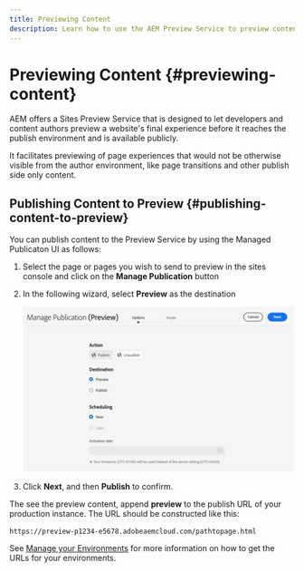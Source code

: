 ```yaml
---
title: Previewing Content
description: Learn how to use the AEM Preview Service to preview content before going live.
---
```


# Previewing Content {#previewing-content}

AEM offers a Sites Preview Service that is designed to let developers and content authors preview a website's final experience before it reaches the publish environment and is available publicly.

It facilitates previewing of page experiences that would not be otherwise visible from the author environment, like page transitions and other publish side only content.

## Publishing Content to Preview {#publishing-content-to-preview}

You can publish content to the Preview Service by using the Managed Publicaton UI as follows:

1. Select the page or pages you wish to send to preview in the sites console and click on the **Manage Publication** button
1. In the following wizard, select **Preview** as the destination
   
   ![managed publication](/help/sites-cloud/authoring/assets/previewmanagedpublication.png)

1. Click **Next**, and then **Publish** to confirm.

The see the preview content, append **preview** to the publish URL of your production instance. The URL should be constructed like this:

```
https://preview-p1234-e5678.adobeaemcloud.com/pathtopage.html
```

See [Manage your Environments](https://experienceleague.adobe.com/docs/experience-manager-cloud-manager/using/how-to-use/manage-your-environment.html?lang=en) for more information on how to get the URLs for your environments. 